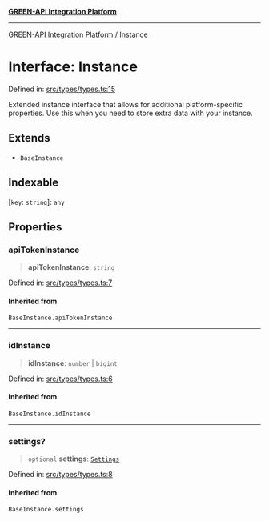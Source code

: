 [**GREEN-API Integration Platform**](../README.md)

***

[GREEN-API Integration Platform](../globals.md) / Instance

# Interface: Instance

Defined in: [src/types/types.ts:15](https://github.com/green-api/greenapi-integration/blob/26b7312501b16e05fb46a2946b8bfa77b8bc003e/src/types/types.ts#L15)

Extended instance interface that allows for additional platform-specific properties.
Use this when you need to store extra data with your instance.

## Extends

- `BaseInstance`

## Indexable

\[`key`: `string`\]: `any`

## Properties

### apiTokenInstance

> **apiTokenInstance**: `string`

Defined in: [src/types/types.ts:7](https://github.com/green-api/greenapi-integration/blob/26b7312501b16e05fb46a2946b8bfa77b8bc003e/src/types/types.ts#L7)

#### Inherited from

`BaseInstance.apiTokenInstance`

***

### idInstance

> **idInstance**: `number` \| `bigint`

Defined in: [src/types/types.ts:6](https://github.com/green-api/greenapi-integration/blob/26b7312501b16e05fb46a2946b8bfa77b8bc003e/src/types/types.ts#L6)

#### Inherited from

`BaseInstance.idInstance`

***

### settings?

> `optional` **settings**: [`Settings`](Settings.md)

Defined in: [src/types/types.ts:8](https://github.com/green-api/greenapi-integration/blob/26b7312501b16e05fb46a2946b8bfa77b8bc003e/src/types/types.ts#L8)

#### Inherited from

`BaseInstance.settings`
